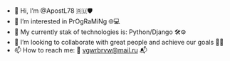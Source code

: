 - 👋 Hi, I’m @ApostL78 🇷🇺🛡️
- 👀 I’m interested in PrOgRaMiNg 🌐💻
- 🌱 My currently stak of technologies is: Python/Django 🛠️⚙️
- 💞️ I’m looking to collaborate with great people and achieve our goals 🎯🔥
- 📫 How to reach me: 📨 vgwrbrvw@mail.ru 📬

<!---
ApostL78/ApostL78 is a ✨ special ✨ repository because its `README.md` (this file) appears on your GitHub profile.
You can click the Preview link to take a look at your changes.
--->
